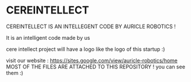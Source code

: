 # CEREINTELLECT
CEREINTELLECT IS AN INTELLEGENT CODE BY AURICLE ROBOTICS  !

It is an intelligent code made by us 

cere intellect project will have a logo like the logo of this startup  :)


visit our website :   https://sites.google.com/view/auricle-robotics/home
MOST OF THE FILES ARE ATTACHED TO THIS REPOSITORY !
you can see them  :)



















